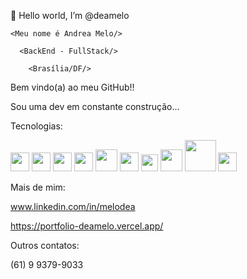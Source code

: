   👋 Hello world, I’m @deamelo 
  
    <Meu nome é Andrea Melo/>
  
      <BackEnd - FullStack/> 
  
        <Brasília/DF/>
  
  Bem vindo(a) ao meu GitHub!!
      
  Sou uma dev em constante construção... 
  
  Tecnologias:  
  
  <div>
  
  <img src="https://user-images.githubusercontent.com/87037732/184507875-ae82b19c-98c4-41c1-9234-8a2d01d63757.png" width="30px"/>
  <img src="https://user-images.githubusercontent.com/87037732/184508026-9af8b73a-8f27-4bc8-9a0c-3fc177a67088.jpg" width="30px"/> 
  <img src="https://user-images.githubusercontent.com/87037732/184507931-58bd7d0e-f0b0-47d1-8b72-01c59ba23078.svg" width="30px"/>
  <img src="https://user-images.githubusercontent.com/87037732/184507959-1e72f77c-2f50-49ab-8b1d-6cff0d476d87.png" width="30px"/>
  <img src="https://user-images.githubusercontent.com/87037732/184508541-162e632c-ccc9-44be-80b9-19b1c2d3865e.png" width="35px"/>
   
  <img src="https://user-images.githubusercontent.com/87037732/175788120-05484be1-f035-44a0-9bc5-cfcafa0cf819.png" width="30px"/>
  <img src="https://user-images.githubusercontent.com/87037732/175788498-9ec92fcd-8bc4-412e-abd3-c8729b8425c8.png" width="27px" />
  <img src="https://user-images.githubusercontent.com/87037732/175788524-7433e081-9f02-4906-b95d-a67266de3eab.png" width="35px" />
  <img src="https://user-images.githubusercontent.com/87037732/175788641-4ecdc27b-35c8-4b8f-8097-99d6373c29fc.svg" width="50px" />
   <img src="https://user-images.githubusercontent.com/87037732/215578536-170a8c80-43f3-4256-8823-083469d00a7e.svg" width="30px" />
  
  
  </div>

  Mais de mim:
  
  www.linkedin.com/in/melodea
  
  https://portfolio-deamelo.vercel.app/
  
  Outros contatos:
  
  (61) 9 9379-9033


